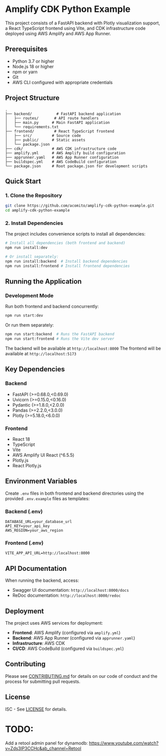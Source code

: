# Amplify CDK Python Example

This project consists of a FastAPI backend with Plotly visualization support, a React TypeScript frontend using Vite, and CDK infrastructure code deployed using AWS Amplify and AWS App Runner.

## Prerequisites

- Python 3.7 or higher
- Node.js 18 or higher
- npm or yarn
- Git
- AWS CLI configured with appropriate credentials

## Project Structure

```
.
├── backend/           # FastAPI backend application
│   ├── routes/       # API route handlers
│   ├── main.py      # Main FastAPI application
│   └── requirements.txt
├── frontend/         # React TypeScript frontend
│   ├── src/         # Source code
│   ├── public/      # Static assets
│   └── package.json
├── cdk/             # AWS CDK infrastructure code
├── amplify.yml      # AWS Amplify build configuration
├── apprunner.yaml   # AWS App Runner configuration
├── buildspec.yml    # AWS CodeBuild configuration
└── package.json     # Root package.json for development scripts
```

## Quick Start

### 1. Clone the Repository

```bash
git clone https://github.com/acomito/amplify-cdk-python-example.git
cd amplify-cdk-python-example
```

### 2. Install Dependencies

The project includes convenience scripts to install all dependencies:

```bash
# Install all dependencies (both frontend and backend)
npm run install:dev

# Or install separately:
npm run install:backend  # Install backend dependencies
npm run install:frontend # Install frontend dependencies
```

## Running the Application

### Development Mode

Run both frontend and backend concurrently:

```bash
npm run start:dev
```

Or run them separately:

```bash
npm run start:backend  # Runs the FastAPI backend
npm run start:frontend # Runs the Vite dev server
```

The backend will be available at `http://localhost:8000`
The frontend will be available at `http://localhost:5173`

## Key Dependencies

### Backend

- FastAPI (>=0.68.0,<0.69.0)
- Uvicorn (>=0.15.0,<0.16.0)
- Pydantic (>=1.8.0,<2.0.0)
- Pandas (>=2.2.0,<3.0.0)
- Plotly (>=5.18.0,<6.0.0)

### Frontend

- React 18
- TypeScript
- Vite
- AWS Amplify UI React (^6.5.5)
- Plotly.js
- React Plotly.js

## Environment Variables

Create `.env` files in both frontend and backend directories using the provided `.env.example` files as templates:

### Backend (.env)

```env
DATABASE_URL=your_database_url
API_KEY=your_api_key
AWS_REGION=your_aws_region
```

### Frontend (.env)

```env
VITE_APP_API_URL=http://localhost:8000
```

## API Documentation

When running the backend, access:

- Swagger UI documentation: `http://localhost:8000/docs`
- ReDoc documentation: `http://localhost:8000/redoc`

## Deployment

The project uses AWS services for deployment:

- **Frontend**: AWS Amplify (configured via `amplify.yml`)
- **Backend**: AWS App Runner (configured via `apprunner.yaml`)
- **Infrastructure**: AWS CDK
- **CI/CD**: AWS CodeBuild (configured via `buildspec.yml`)

## Contributing

Please see [CONTRIBUTING.md](frontend/CONTRIBUTING.md) for details on our code of conduct and the process for submitting pull requests.

## License

ISC - See [LICENSE](frontend/LICENSE) for details.

# TODO:

Add a retool admin panel for dynamodb: https://www.youtube.com/watch?v=Zds3lP3CCHc&ab_channel=Retool
